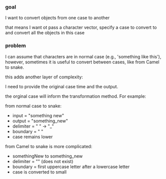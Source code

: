 ### goal

I want to convert objects from one case to another

that means I want ot pass a character vector, specify a case to convert to and convert all the objects in this case

### problem

I can assume that characters are in normal case (e.g., 'something like this'), however, sometimes it is useful to convert 
between cases, like from Camel to snake. 

this adds another layer of complexity:

I need to provide the original case time and the output. 

the orginal case will inform the transformation method. For example: 

from normal case to snake: 

- input = "something new" 
- output = "something_new"
- delimiter = " " -> "_"
- boundary  = " "
- case remains lower

from Camel to snake is more complicated:
- somethingNew to something_new
- delimiter = "" (does not exist)
- boundary = first uppercase letter after a lowercase letter
- case is converted to small
